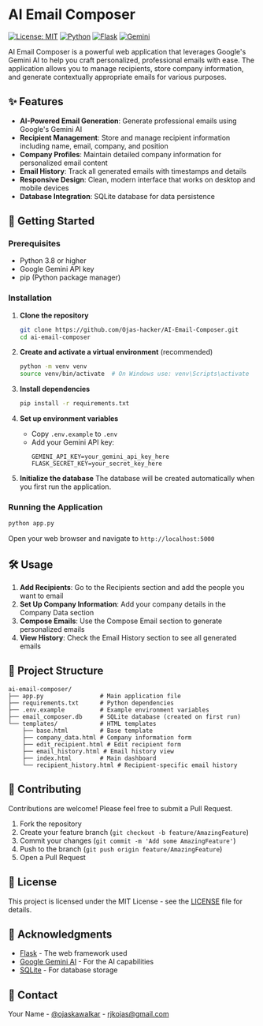 # AI Email Composer

[![License: MIT](https://img.shields.io/badge/License-MIT-yellow.svg)](https://opensource.org/licenses/MIT)
[![Python](https://img.shields.io/badge/Python-3.8+-blue.svg)](https://www.python.org/downloads/)
[![Flask](https://img.shields.io/badge/Flask-2.0+-000000.svg?logo=flask)](https://flask.palletsprojects.com/)
[![Gemini](https://img.shields.io/badge/Gemini-AI-4285F4?logo=google)](https://ai.google.dev/)

AI Email Composer is a powerful web application that leverages Google's Gemini AI to help you craft personalized, professional emails with ease. The application allows you to manage recipients, store company information, and generate contextually appropriate emails for various purposes.

## ✨ Features

- **AI-Powered Email Generation**: Generate professional emails using Google's Gemini AI
- **Recipient Management**: Store and manage recipient information including name, email, company, and position
- **Company Profiles**: Maintain detailed company information for personalized email content
- **Email History**: Track all generated emails with timestamps and details
- **Responsive Design**: Clean, modern interface that works on desktop and mobile devices
- **Database Integration**: SQLite database for data persistence

## 🚀 Getting Started

### Prerequisites

- Python 3.8 or higher
- Google Gemini API key
- pip (Python package manager)

### Installation

1. **Clone the repository**
   ```bash
   git clone https://github.com/Ojas-hacker/AI-Email-Composer.git
   cd ai-email-composer
   ```

2. **Create and activate a virtual environment** (recommended)
   ```bash
   python -m venv venv
   source venv/bin/activate  # On Windows use: venv\Scripts\activate
   ```

3. **Install dependencies**
   ```bash
   pip install -r requirements.txt
   ```

4. **Set up environment variables**
   - Copy `.env.example` to `.env`
   - Add your Gemini API key:
     ```
     GEMINI_API_KEY=your_gemini_api_key_here
     FLASK_SECRET_KEY=your_secret_key_here
     ```

5. **Initialize the database**
   The database will be created automatically when you first run the application.

### Running the Application

```bash
python app.py
```

Open your web browser and navigate to `http://localhost:5000`

## 🛠️ Usage

1. **Add Recipients**: Go to the Recipients section and add the people you want to email
2. **Set Up Company Information**: Add your company details in the Company Data section
3. **Compose Emails**: Use the Compose Email section to generate personalized emails
4. **View History**: Check the Email History section to see all generated emails

## 📁 Project Structure

```
ai-email-composer/
├── app.py                # Main application file
├── requirements.txt      # Python dependencies
├── .env.example          # Example environment variables
├── email_composer.db     # SQLite database (created on first run)
└── templates/            # HTML templates
    ├── base.html         # Base template
    ├── company_data.html # Company information form
    ├── edit_recipient.html # Edit recipient form
    ├── email_history.html # Email history view
    ├── index.html        # Main dashboard
    └── recipient_history.html # Recipient-specific email history
```

## 🤝 Contributing

Contributions are welcome! Please feel free to submit a Pull Request.

1. Fork the repository
2. Create your feature branch (`git checkout -b feature/AmazingFeature`)
3. Commit your changes (`git commit -m 'Add some AmazingFeature'`)
4. Push to the branch (`git push origin feature/AmazingFeature`)
5. Open a Pull Request

## 📄 License

This project is licensed under the MIT License - see the [LICENSE](LICENSE) file for details.

## 🙏 Acknowledgments

- [Flask](https://flask.palletsprojects.com/) - The web framework used
- [Google Gemini AI](https://ai.google.dev/) - For the AI capabilities
- [SQLite](https://www.sqlite.org/) - For database storage

## 📧 Contact

Your Name - [@ojaskawalkar](https://instagram.com/ojaskawalkar) - rjkojas@gmail.com